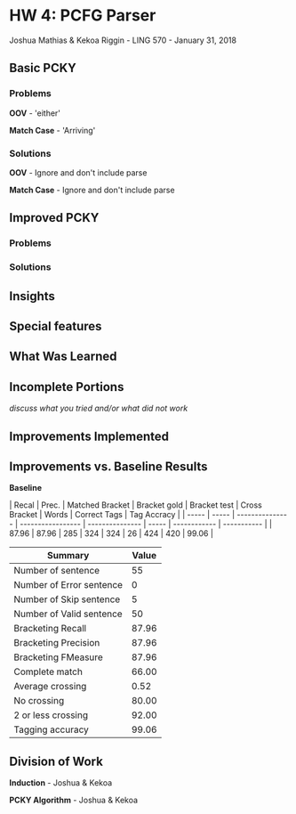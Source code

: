 # HW 4: PCFG Parser

Joshua Mathias & Kekoa Riggin - LING 570 - January 31, 2018

## Basic PCKY

### Problems

**OOV** - 'either'

**Match Case** - 'Arriving'

### Solutions

**OOV** - Ignore and don't include parse

**Match Case** - Ignore and don't include parse

## Improved PCKY

### Problems


### Solutions



## Insights



## Special features



## What Was Learned



## Incomplete Portions

*discuss what you tried and/or what did not work*

## Improvements Implemented



## Improvements vs. Baseline Results

**Baseline**

| Recal | Prec. | Matched Bracket | Bracket gold | Bracket test | Cross Bracket | Words | Correct Tags | Tag Accracy |
| ----- | ----- | --------------- | ----------------- | --------------- | ----- | ------------ | ----------- |
| 87.96 | 87.96 | 285 | 324 | 324 | 26 | 424 | 420 | 99.06 |

| Summary | Value |
| ---- | ----- |
| Number of sentence | 55 |
| Number of Error sentence  |      0 |
| Number of Skip  sentence  |      5 |
| Number of Valid sentence  |     50 |
| Bracketing Recall         |  87.96 |
| Bracketing Precision      |  87.96 |
| Bracketing FMeasure       |  87.96 |
| Complete match            |  66.00 |
| Average crossing          |   0.52 |
| No crossing               |  80.00 |
| 2 or less crossing        |  92.00 |
| Tagging accuracy          |  99.06 |

## Division of Work

**Induction** - Joshua & Kekoa

**PCKY Algorithm** - Joshua & Kekoa
